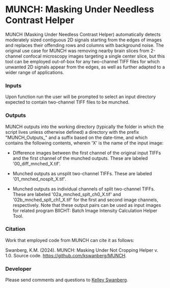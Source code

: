 # MUNCH: Masking Under Needless Contrast Helper

MUNCH (Masking Under Needless Contrast Helper) automatically detects moderately sized contiguous 2D signals starting from the edges of images and replaces their offending rows and columns with background noise. The original use case for  MUNCH was removing nearby brain slices from 2-channel confocal microscopy images targeting a single center slice, but this tool can be employed out-of-box for any two-channel TIFF files for which unwanted 2D signals appear from the edges, as well as further adapted to a wider range of applications.  


### Inputs

Upon function run the user will be prompted to select an input directory expected to contain two-channel TIFF files to be munched. 


### Outputs

MUNCH outputs into the working directory (typically the folder in which the script lives unless otherwise defined) a directory with the prefix "MUNCH_Outputs_" and a suffix based on the date-time, and which contains the following contents, wherein 'X' is the name of the input image: 

* Difference images between the first channel of the original input TIFFs and the first channel of the munched outputs. These are labeled '00_diff_mnched_X.tif'. 

* Munched outputs as unsplit two-channel TIFFs. These are labeled '01_mnched_nosplt_X.tif'. 

* Munched outputs as individual channels of split two-channel TIFFs. These are labeled '02a_mnched_splt_ch0_X.tif' and '02b_mnched_splt_ch1_X.tif' for the first and second image channels, respectively. Note that these output pairs can be used as input images for related program BIICHT: Batch Image Intensity Calculation Helper Tool. 


### Citation 

Work that employed code from MUNCH can cite it as follows: 

Swanberg, K.M. (2024). MUNCH: Masking Under Not Cropping Helper v. 1.0. Source code. https://github.com/kswanberg/MUNCH.


### Developer

Please send comments and questions to [Kelley Swanberg](mailto:kelley.swanberg@med.lu.se). 